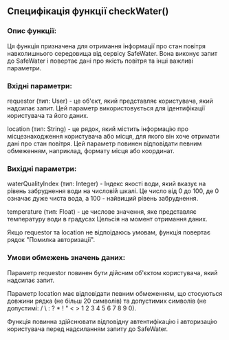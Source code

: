 ## Специфікація функції checkWater()
### Опис функції:
Ця функція призначена для отримання інформації про стан повітря навколишнього середовища від сервісу SafeWater. Вона виконує запит до SafeWater і повертає дані про якість повітря та інші важливі параметри.

### Вхідні параметри:
requestor (тип: User) - це об'єкт, який представляє користувача, який надсилає запит. Цей параметр використовується для ідентифікації користувача та його даних.

location (тип: String) - це рядок, який містить інформацію про місцезнаходження користувача або місця, для якого він хоче отримати дані про стан повітря. Цей параметр повинен відповідати певним обмеженням, наприклад, формату місця або координат.

### Вихідні параметри:
waterQualityIndex (тип: Integer) - Індекс якості води, який вказує на рівень забруднення води на числовій шкалі. Це число від 0 до 100, де 0 означає дуже чиста вода, а 100 - найвищий рівень забруднення.

temperature (тип: Float) - це числове значення, яке представляє температуру води в градусах Цельсія на момент отримання даних.

Якщо requestor та location не відпоідаюсь умовам, функція повертає рядок "Помилка авторизації".

### Умови обмежень значень даних:
Параметр requestor повинен бути дійсним об'єктом користувача, який надсилає запит.

Параметр location має відповідати певним обмеженням, що стосуються довжини рядка (не більш 20 символів) та допустимих символів (не допустимі: / \ : ? * ! " < > 1 2 3 4 5 6 7 8 9 0).

Функція повинна здійснювати відповідну автентифікацію і авторизацію користувача перед надсиланням запиту до  SafeWater.
